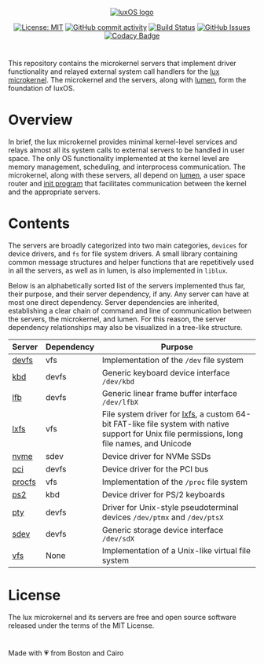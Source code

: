 <div align="center">

[![luxOS logo](https://jewelcodes.io/lux/logo-small.png)](https://github.com/lux-operating-system)

[![License: MIT](https://img.shields.io/github/license/lux-operating-system/servers?color=red)](https://github.com/lux-operating-system/servers/blob/main/LICENSE) [![GitHub commit activity](https://img.shields.io/github/commit-activity/w/lux-operating-system/servers)](https://github.com/lux-operating-system/servers/commits/main/) [![Build Status](https://github.com/lux-operating-system/servers/actions/workflows/build-mac.yml/badge.svg)](https://github.com/lux-operating-system/servers/actions) [![GitHub Issues](https://img.shields.io/github/issues/lux-operating-system/servers)](https://github.com/lux-operating-system/servers/issues) [![Codacy Badge](https://app.codacy.com/project/badge/Grade/d525486004314ee4911b888b54058ced)](https://app.codacy.com/gh/lux-operating-system/servers/dashboard?utm_source=gh&utm_medium=referral&utm_content=&utm_campaign=Badge_grade)

#

</div>

This repository contains the microkernel servers that implement driver functionality and relayed external system call handlers for the [lux microkernel](https://github.com/lux-operating-system/kernel). The microkernel and the servers, along with [lumen](https://github.com/lux-operating-system/lumen), form the foundation of luxOS.

# Overview

In brief, the lux microkernel provides minimal kernel-level services and relays almost all its system calls to external servers to be handled in user space. The only OS functionality implemented at the kernel level are memory management, scheduling, and interprocess communication. The microkernel, along with these servers, all depend on [lumen](https://github.com/lux-operating-system/lumen), a user space router and [init program](https://en.wikipedia.org/wiki/Init) that facilitates communication between the kernel and the appropriate servers.

# Contents

The servers are broadly categorized into two main categories, `devices` for device drivers, and `fs` for file system drivers. A small library containing common message structures and helper functions that are repetitively used in all the servers, as well as in lumen, is also implemented in `liblux`.

Below is an alphabetically sorted list of the servers implemented thus far, their purpose, and their server dependency, if any. Any server can have at most one direct dependency. Server dependencies are inherited, establishing a clear chain of command and line of communication between the servers, the microkernel, and lumen. For this reason, the server dependency relationships may also be visualized in a tree-like structure.

| Server | Dependency | Purpose |
| ------ | ---------- | ------- |
| [devfs](https://github.com/lux-operating-system/servers/tree/main/fs/devfs) | vfs | Implementation of the `/dev` file system |
| [kbd](https://github.com/lux-operating-system/servers/tree/main/devices/kbd) | devfs | Generic keyboard device interface `/dev/kbd` |
| [lfb](https://github.com/lux-operating-system/servers/tree/main/devices/lfb) | devfs | Generic linear frame buffer interface `/dev/lfbX` |
| [lxfs](https://github.com/lux-operating-system/servers/tree/main/fs/lxfs) | vfs | File system driver for [lxfs](https://github.com/lux-operating-system/lxfs), a custom 64-bit FAT-like file system with native support for Unix file permissions, long file names, and Unicode |
| [nvme](https://github.com/lux-operating-system/servers/tree/main/devices/sdev/nvme) | sdev | Device driver for NVMe SSDs |
| [pci](https://github.com/lux-operating-system/servers/tree/main/devices/pci) | devfs | Device driver for the PCI bus |
| [procfs](https://github.com/lux-operating-system/servers/tree/main/fs/procfs) | vfs | Implementation of the `/proc` file system |
| [ps2](https://github.com/lux-operating-system/servers/tree/main/devices/ps2) | kbd | Device driver for PS/2 keyboards |
| [pty](https://github.com/lux-operating-system/servers/tree/main/devices/pty) | devfs | Driver for Unix-style pseudoterminal devices `/dev/ptmx` and `/dev/ptsX` |
| [sdev](https://github.com/lux-operating-system/servers/tree/main/devices/sdev/sdev) | devfs | Generic storage device interface `/dev/sdX` |
| [vfs](https://github.com/lux-operating-system/servers/tree/main/fs/vfs) | None | Implementation of a Unix-like virtual file system |

# License

The lux microkernel and its servers are free and open source software released under the terms of the MIT License.

#

Made with 💗 from Boston and Cairo
